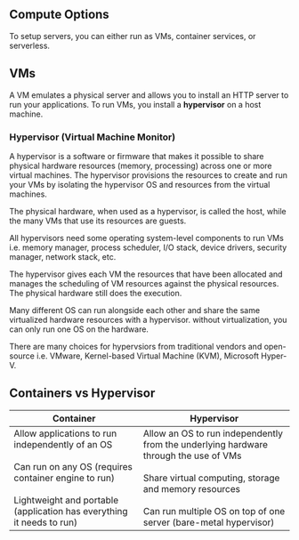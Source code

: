 ## Compute Options

To setup servers, you can either run as VMs, container services, or serverless.

## VMs

A VM emulates a physical server and allows you to install an HTTP server to run your applications. To run VMs, you install a **hypervisor** on a host machine.

### Hypervisor (Virtual Machine Monitor)

A hypervisor is a software or firmware that makes it possible to share physical hardware resources (memory, processing) across one or more virtual machines. The hypervisor provisions the resources to create and run your VMs by isolating the hypervisor OS and resources from the virtual machines.

The physical hardware, when used as a hypervisor, is called the host, while the many VMs that use its resources are guests.

All hypervisors need some operating system-level components to run VMs i.e. memory manager, process scheduler, I/O stack, device drivers, security manager, network stack, etc.

The hypervisor gives each VM the resources that have been allocated and manages the scheduling of VM resources against the physical resources. The physical hardware still does the execution.

Many different OS can run alongside each other and share the same virtualized hardware resources with a hypervisor. without virtualization, you can only run one OS on the hardware.

There are many choices for hypervsiors from traditional vendors and open-source i.e. VMware, Kernel-based Virtual Machine (KVM), Microsoft Hyper-V.

## Containers vs Hypervisor

| Container                                                                                                                                                                                 | Hypervisor                                                                                                                                                                                                                |
| ----------------------------------------------------------------------------------------------------------------------------------------------------------------------------------------- | ------------------------------------------------------------------------------------------------------------------------------------------------------------------------------------------------------------------------- |
| Allow applications to run independently of an OS<br><br>Can run on any OS (requires container engine to run)<br><br>Lightweight and portable (application has everything it needs to run) | Allow an OS to run independently from the underlying hardware through the use of VMs<br><br>Share virtual computing, storage and memory resources<br><br>Can run multiple OS on top of one server (bare-metal hypervisor) |
